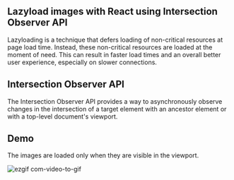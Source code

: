 ## Lazyload images with React using Intersection Observer API

Lazyloading is a technique that defers loading of non-critical resources at page load time. Instead, these non-critical resources are loaded at the moment of need. This can result in faster load times and an overall better user experience, especially on slower connections.

## Intersection Observer API

The Intersection Observer API provides a way to asynchronously observe changes in the intersection of a target element with an ancestor element or with a top-level document's viewport.

## Demo

The images are loaded only when they are visible in the viewport.

![ezgif com-video-to-gif](https://user-images.githubusercontent.com/107752460/235442222-793523bc-46da-4d8f-bcc3-9f9b3a9bf149.gif)

